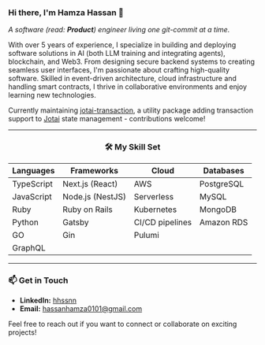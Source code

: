 ### Hi there, I'm Hamza Hassan 👋  
_A software (read: **Product**) engineer living one git-commit at a time._

With over 5 years of experience, I specialize in building and deploying software solutions in AI (both LLM training and integrating agents), blockchain, and Web3. 
From designing secure backend systems to creating seamless user interfaces, I'm passionate about crafting high-quality software. Skilled in event-driven architecture, cloud infrastructure and handling smart contracts, I thrive in collaborative environments and enjoy learning new technologies.

Currently maintaining [jotai-transaction](https://github.com/jotaijs/jotai-transaction), a utility package adding transaction support to [Jotai](https://github.com/pmndrs/jotai) state management - contributions welcome!

---
<div align="center">

### 🛠 My Skill Set

  
| **Languages**     | **Frameworks**      | **Cloud**       | **Databases**  |
|-------------------|---------------------|-----------------|----------------|
| TypeScript        | Next.js (React)     | AWS             | PostgreSQL     |
| JavaScript        | Node.js (NestJS)    | Serverless      | MySQL          |
| Ruby              | Ruby on Rails       | Kubernetes      | MongoDB        |
| Python            | Gatsby              | CI/CD pipelines | Amazon RDS     |
| GO                | Gin                 | Pulumi          |                |
| GraphQL           |                     |                 |                |

</div>

---

### 📫 Get in Touch
- **LinkedIn:** [hhssnn](https://www.linkedin.com/in/hhssnn)
- **Email:** hassanhamza0101@gmail.com

Feel free to reach out if you want to connect or collaborate on exciting projects!
